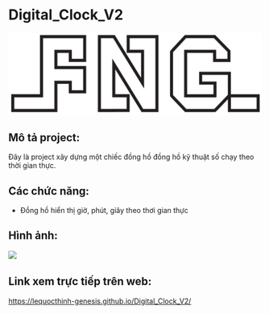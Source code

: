 # Digital_Clock_V2

<img src="https://github.com/lequocthinh-Genesis/FNG-demo-1/blob/master/assets/img/FNG-logo.png?raw=true">

## Mô tả project:

Đây là project xây dựng một chiếc đồng hồ đồng hồ kỹ thuật số chạy theo thời gian thực.

## Các chức năng:

- Đồng hồ hiển thị giờ, phút, giây theo thơi gian thực
  
## Hình ảnh:

<img src="https://github.com/lequocthinh-Genesis/Digital_Clock_V2/blob/master/digital_clock_v2.jpg?raw=true">

## Link xem trực tiếp trên web:

https://lequocthinh-genesis.github.io/Digital_Clock_V2/
